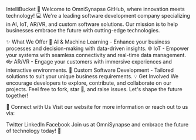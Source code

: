 IntelliBucket :rocket:
Welcome to OmniSynapse GitHub, where innovation meets technology! :computer: We're a leading software development company specializing in AI, IoT, AR/VR, and custom software solutions. Our mission is to help businesses embrace the future with cutting-edge technologies.

:sparkles: What We Offer
:brain: AI & Machine Learning - Enhance your business processes and decision-making with data-driven insights.
:globe_with_meridians: IoT - Empower your systems with seamless connectivity and real-time data management.
:eyeglasses: AR/VR - Engage your customers with immersive experiences and interactive environments.
:wrench: Custom Software Development - Tailored solutions to suit your unique business requirements.
:bulb: Get Involved
We encourage developers to explore, contribute, and collaborate on our projects. Feel free to fork, star :star2:, and raise issues. Let's shape the future together!

:email: Connect with Us
Visit our website for more information or reach out to us via:

Twitter
LinkedIn
Facebook
Join us at OmniSynapse and embrace the future of technology today! :tada:
